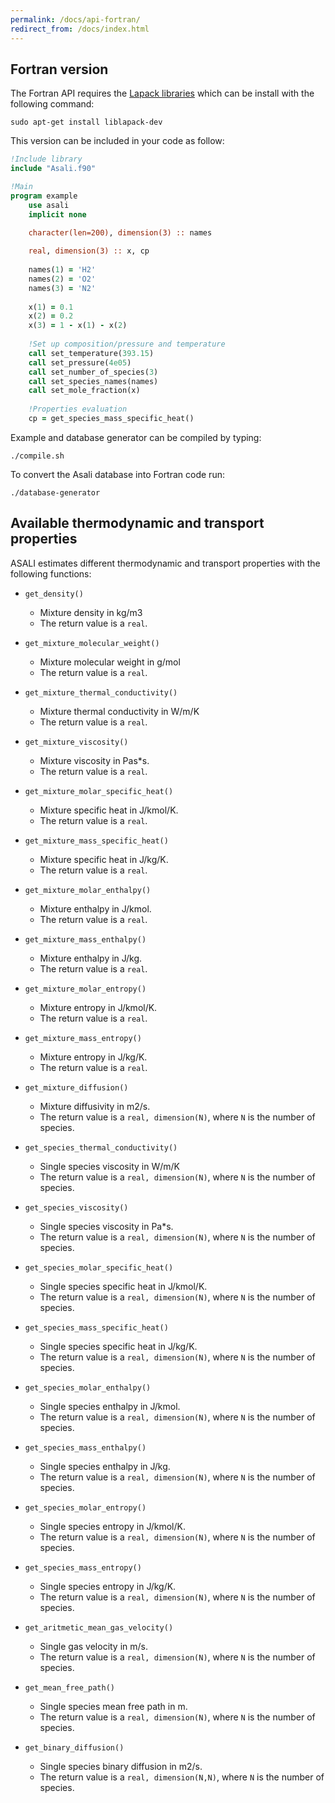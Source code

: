 ```yaml
---
permalink: /docs/api-fortran/
redirect_from: /docs/index.html
---
```


## **Fortran version**
The Fortran API requires the [Lapack libraries](http://www.netlib.org/lapack/) which can be install with the following command:

```
sudo apt-get install liblapack-dev
``` 
This version can be included in your code as follow:  
```fortran
!Include library
include "Asali.f90"

!Main
program example
    use asali
    implicit none

    character(len=200), dimension(3) :: names
    
    real, dimension(3) :: x, cp
    
    names(1) = 'H2'
    names(2) = 'O2'
    names(3) = 'N2'
    
    x(1) = 0.1
    x(2) = 0.2
    x(3) = 1 - x(1) - x(2)
    
    !Set up composition/pressure and temperature
    call set_temperature(393.15)
    call set_pressure(4e05)
    call set_number_of_species(3)
    call set_species_names(names)
    call set_mole_fraction(x)
    
    !Properties evaluation
    cp = get_species_mass_specific_heat()
```

Example and database generator can be compiled by typing:
```
./compile.sh
```

To convert the Asali database into Fortran code run:
```
./database-generator
```
## Available thermodynamic and transport properties
ASALI estimates different thermodynamic and transport properties with the following functions:
* `get_density()`
    * Mixture density in kg/m3
    * The return value is a `real`.  
* `get_mixture_molecular_weight()`
    * Mixture molecular weight in g/mol
    * The return value is a `real`.  
* `get_mixture_thermal_conductivity()`
    * Mixture thermal conductivity in W/m/K
    * The return value is a `real`.


* `get_mixture_viscosity()`
    * Mixture viscosity in Pas*s.
    * The return value is a `real`.


* `get_mixture_molar_specific_heat()`
    * Mixture specific heat in J/kmol/K.
    * The return value is a `real`.


* `get_mixture_mass_specific_heat()`
    * Mixture specific heat in J/kg/K.
    * The return value is a `real`.


* `get_mixture_molar_enthalpy()`
    * Mixture enthalpy in J/kmol.
    * The return value is a `real`.


* `get_mixture_mass_enthalpy()`
    * Mixture enthalpy in J/kg.
    * The return value is a `real`.


* `get_mixture_molar_entropy()`
    * Mixture entropy in J/kmol/K.
    * The return value is a `real`.


* `get_mixture_mass_entropy()`
    * Mixture entropy in J/kg/K.
    * The return value is a `real`.


* `get_mixture_diffusion()`
    * Mixture diffusivity in m2/s. 
    * The return value is a `real, dimension(N)`, where `N` is the number of species.


* `get_species_thermal_conductivity()`
    * Single species viscosity in W/m/K
    * The return value is a `real, dimension(N)`, where `N` is the number of species.


* `get_species_viscosity()`
    * Single species viscosity in Pa*s.
    * The return value is a `real, dimension(N)`, where `N` is the number of species.


* `get_species_molar_specific_heat()`
    * Single species specific heat in J/kmol/K.
    * The return value is a `real, dimension(N)`, where `N` is the number of species.


* `get_species_mass_specific_heat()`
    * Single species specific heat in J/kg/K.
    * The return value is a `real, dimension(N)`, where `N` is the number of species.


* `get_species_molar_enthalpy()`
    * Single species enthalpy in J/kmol.
    * The return value is a `real, dimension(N)`, where `N` is the number of species.


* `get_species_mass_enthalpy()`
    * Single species enthalpy in J/kg. 
    * The return value is a `real, dimension(N)`, where `N` is the number of species.


* `get_species_molar_entropy()`
    * Single species entropy in J/kmol/K.
    * The return value is a `real, dimension(N)`, where `N` is the number of species.


* `get_species_mass_entropy()`
    * Single species entropy in J/kg/K.
    * The return value is a `real, dimension(N)`, where `N` is the number of species.


* `get_aritmetic_mean_gas_velocity()`
    * Single gas velocity in m/s. 
    * The return value is a `real, dimension(N)`, where `N` is the number of species.


* `get_mean_free_path()`
    * Single species mean free path in m.
    * The return value is a `real, dimension(N)`, where `N` is the number of species.


* `get_binary_diffusion()`
    * Single species binary diffusion in m2/s.
    * The return value is a `real, dimension(N,N)`, where `N` is the number of species.